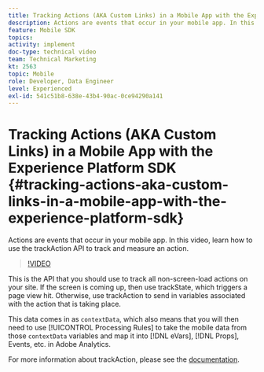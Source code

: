 ```yaml
---
title: Tracking Actions (AKA Custom Links) in a Mobile App with the Experience Platform SDK
description: Actions are events that occur in your mobile app. In this video, learn how to use the trackAction API to track and measure an action. 
feature: Mobile SDK
topics: 
activity: implement
doc-type: technical video
team: Technical Marketing
kt: 2563
topic: Mobile
role: Developer, Data Engineer
level: Experienced
exl-id: 541c51b8-638e-43b4-90ac-0ce94290a141
---
```

# Tracking Actions (AKA Custom Links) in a Mobile App with the Experience Platform SDK {#tracking-actions-aka-custom-links-in-a-mobile-app-with-the-experience-platform-sdk}

Actions are events that occur in your mobile app. In this video, learn how to use the trackAction API to track and measure an action.

>[!VIDEO](https://video.tv.adobe.com/v/26268/?quality=12)

This is the API that you should use to track all non-screen-load actions on your site. If the screen is coming up, then use trackState, which triggers a page view hit. Otherwise, use trackAction to send in variables associated with the action that is taking place.

This data comes in as `contextData`, which also means that you will then need to use [!UICONTROL Processing Rules] to take the mobile data from those `contextData` variables and map it into [!DNL eVars], [!DNL Props], Events, etc. in Adobe Analytics.

For more information about trackAction, please see the [documentation](https://aep-sdks.gitbook.io/docs/using-mobile-extensions/mobile-core/configuration-reference/mobile-core-api-reference).
